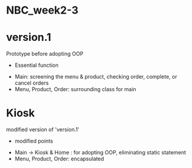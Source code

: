 # NBC_week2-3

# version.1
Prototype before adopting OOP
* Essential function
 - Main: screening the menu & product, checking order, complete, or cancel orders
 - Menu, Product, Order: surrounding class for main

# Kiosk
modified version of 'version.1'
* modified points
 - Main -> Kiosk & Home : for adopting OOP, eliminating static statement
 - Menu, Product, Order: encapsulated

